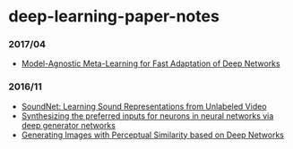 # deep-learning-paper-notes

### 2017/04

- [Model-Agnostic Meta-Learning for Fast Adaptation of Deep Networks](https://github.com/yenchenlin/deep-learning-paper-notes/blob/master/notes/MAML.md)

### 2016/11

- [SoundNet: Learning Sound Representations from Unlabeled Video](https://github.com/yenchenlin/deep-learning-paper-notes/blob/master/notes/soundnet.md)
- [Synthesizing the preferred inputs for neurons in neural networks via deep generator networks](https://github.com/yenchenlin/deep-learning-paper-notes/blob/master/notes/synthesizing_inputs_for_GAN.md)
- [Generating Images with Perceptual Similarity based on Deep Networks](https://github.com/yenchenlin/deep-learning-paper-notes/blob/master/notes/perceptual_similarity.md)

